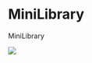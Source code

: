 # MiniLibrary
MiniLibrary

[![](https://jitpack.io/v/JasonO11111/MiniLibrary.svg)](https://jitpack.io/#JasonO11111/MiniLibrary)
